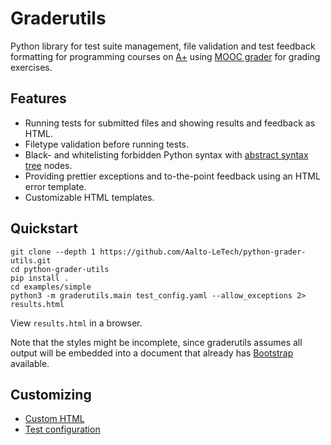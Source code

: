 # Graderutils

Python library for test suite management, file validation and test feedback formatting for programming courses on [A+](https://github.com/Aalto-LeTech/a-plus) using [MOOC grader](https://github.com/Aalto-LeTech/mooc-grader) for grading exercises.

## Features

* Running tests for submitted files and showing results and feedback as HTML.
* Filetype validation before running tests.
* Black- and whitelisting forbidden Python syntax with [abstract syntax tree](https://docs.python.org/3/library/ast.html) nodes.
* Providing prettier exceptions and to-the-point feedback using an HTML error template.
* Customizable HTML templates.


## Quickstart

```
git clone --depth 1 https://github.com/Aalto-LeTech/python-grader-utils.git
cd python-grader-utils
pip install .
cd examples/simple
python3 -m graderutils.main test_config.yaml --allow_exceptions 2> results.html
```
View `results.html` in a browser.

Note that the styles might be incomplete, since graderutils assumes all output will be embedded into a document that already has [Bootstrap](https://getbootstrap.com/) available.

## Customizing

* [Custom HTML](graderutils/static/README.md)
* [Test configuration](graderutils/README.md#test-configuration)

